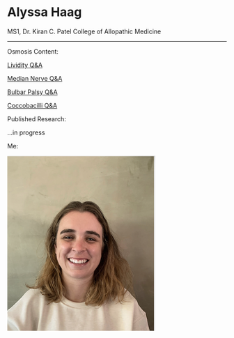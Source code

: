 # Alyssa Haag
MS1, Dr. Kiran C. Patel College of Allopathic Medicine 

---

Osmosis Content:

[Lividity Q&A](https://www.osmosis.org/answers/lividity)

[Median Nerve Q&A](https://www.osmosis.org/answers/median-nerve)

[Bulbar Palsy Q&A](https://www.osmosis.org/answers/bulbar-palsy)

[Coccobacilli Q&A](https://www.osmosis.org/answers/coccobacilli)

Published Research:

...in progress

Me:

![Me](/Pic2.png)


